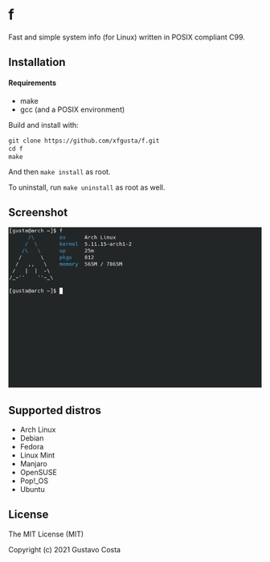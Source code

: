 # f

Fast and simple system info (for Linux) written in POSIX compliant C99.

## Installation

#### Requirements

+ make
+ gcc (and a POSIX environment)

Build and install with:

```
git clone https://github.com/xfgusta/f.git
cd f
make
```

And then `make install` as root.

To uninstall, run `make uninstall` as root as well.

## Screenshot

![](img/img-01.png)

## Supported distros

+ Arch Linux
+ Debian
+ Fedora
+ Linux Mint
+ Manjaro
+ OpenSUSE
+ Pop!_OS
+ Ubuntu

## License

The MIT License (MIT)

Copyright (c) 2021 Gustavo Costa

